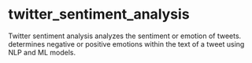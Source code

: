 # twitter_sentiment_analysis
Twitter sentiment analysis analyzes the sentiment or emotion of tweets. determines negative or positive emotions within the text of a tweet using NLP and ML models.
